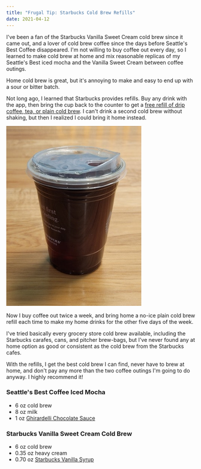 ```yaml
---
title: "Frugal Tip: Starbucks Cold Brew Refills"
date: 2021-04-12
---
```


I've been a fan of the Starbucks Vanilla Sweet Cream cold brew since it came out, and a lover of cold brew coffee since the days before Seattle's Best Coffee disappeared. I'm not willing to buy coffee out every day, so I learned to make cold brew at home and mix reasonable replicas of my Seattle's Best iced mocha and the Vanilla Sweet Cream between coffee outings.

Home cold brew is great, but it's annoying to make and easy to end up with a sour or bitter batch. 

Not long ago, I learned that Starbucks provides refills. Buy any drink with the app, then  bring the cup back to the counter to get a [free refill of drip coffee, tea, or plain cold brew](https://customerservice.starbucks.com/app/answers/detail/a_id/1882/~/how-do-free-refills-work%3F). I can't drink a second cold brew without shaking, but then I realized I could bring it home instead.

![Starbucks Cold Brew Refill](img/starbucks-refill.jpg)

Now I buy coffee out twice a week, and bring home a no-ice plain cold brew refill each time to make my home drinks for the other five days of the week.

I've tried basically every grocery store cold brew available, including the Starbucks carafes, cans, and pitcher brew-bags, but I've never found any at home option as good or consistent as the cold brew from the Starbucks cafes. 

With the refills, I get the best cold brew I can find, never have to brew at home, and don't pay any more than the two coffee outings I'm going to do anyway. I highly recommend it!

### Seattle's Best Coffee Iced Mocha

* 6 oz cold brew
* 8 oz milk
* 1 oz [Ghirardelli Chocolate Sauce](https://www.amazon.com/dp/B005JY8IQK)

### Starbucks Vanilla Sweet Cream Cold Brew

* 6 oz cold brew
* 0.35 oz heavy cream
* 0.70 oz [Starbucks Vanilla Syrup](https://www.amazon.com/dp/B07NPMFSCC)







